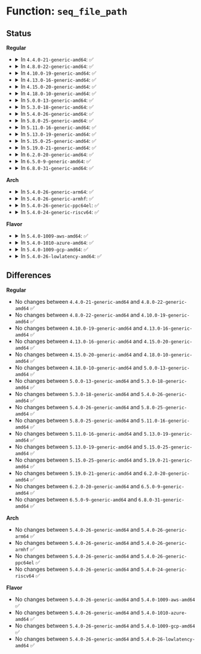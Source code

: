 # Function: <code>seq_file_path</code>

## Status
<b>Regular</b>
<ul>
<li>
<details>
<summary>In <code>4.4.0-21-generic-amd64</code>: ✅</summary>

```c
int seq_file_path(struct seq_file * m, struct file * file, const char * esc)
```

```json
{
  "name": "seq_file_path",
  "collision_type": "Unique Global",
  "inline_type": "No",
  "funcs": [
    {
      "addr": 18446744071581144816,
      "name": "seq_file_path",
      "external": true,
      "loc": "fs/seq_file.c:489",
      "file": "fs/seq_file.c",
      "inline": "seen, unknown",
      "caller_inline": [],
      "caller_func": [
        "mm/swapfile.c:swap_show",
        "fs/proc/task_mmu.c:show_map_vma",
        "fs/proc/task_mmu.c:show_numa_map",
        "drivers/md/bitmap.c:bitmap_status"
      ]
    }
  ],
  "symbols": [
    {
      "addr": 18446744071581144816,
      "name": "seq_file_path",
      "section": ".text",
      "bind": "STB_GLOBAL",
      "size": 20
    }
  ]
}
```
</details>
</li>
<li>
<details>
<summary>In <code>4.8.0-22-generic-amd64</code>: ✅</summary>

```c
int seq_file_path(struct seq_file * m, struct file * file, const char * esc)
```

```json
{
  "name": "seq_file_path",
  "collision_type": "Unique Global",
  "inline_type": "No",
  "funcs": [
    {
      "addr": 18446744071581311056,
      "name": "seq_file_path",
      "external": true,
      "loc": "fs/seq_file.c:492",
      "file": "fs/seq_file.c",
      "inline": "seen, unknown",
      "caller_inline": [],
      "caller_func": [
        "mm/swapfile.c:swap_show",
        "fs/proc/task_mmu.c:show_numa_map",
        "fs/proc/task_mmu.c:show_map_vma",
        "drivers/md/bitmap.c:bitmap_status"
      ]
    }
  ],
  "symbols": [
    {
      "addr": 18446744071581311056,
      "name": "seq_file_path",
      "section": ".text",
      "bind": "STB_GLOBAL",
      "size": 20
    }
  ]
}
```
</details>
</li>
<li>
<details>
<summary>In <code>4.10.0-19-generic-amd64</code>: ✅</summary>

```c
int seq_file_path(struct seq_file * m, struct file * file, const char * esc)
```

```json
{
  "name": "seq_file_path",
  "collision_type": "Unique Global",
  "inline_type": "No",
  "funcs": [
    {
      "addr": 18446744071581390272,
      "name": "seq_file_path",
      "external": true,
      "loc": "fs/seq_file.c:499",
      "file": "fs/seq_file.c",
      "inline": "seen, unknown",
      "caller_inline": [],
      "caller_func": [
        "mm/swapfile.c:swap_show",
        "drivers/md/bitmap.c:bitmap_status"
      ]
    }
  ],
  "symbols": [
    {
      "addr": 18446744071581390272,
      "name": "seq_file_path",
      "section": ".text",
      "bind": "STB_GLOBAL",
      "size": 20
    }
  ]
}
```
</details>
</li>
<li>
<details>
<summary>In <code>4.13.0-16-generic-amd64</code>: ✅</summary>

```c
int seq_file_path(struct seq_file * m, struct file * file, const char * esc)
```

```json
{
  "name": "seq_file_path",
  "collision_type": "Unique Global",
  "inline_type": "No",
  "funcs": [
    {
      "addr": 18446744071581445568,
      "name": "seq_file_path",
      "external": true,
      "loc": "fs/seq_file.c:485",
      "file": "fs/seq_file.c",
      "inline": "seen, unknown",
      "caller_inline": [],
      "caller_func": [
        "mm/swapfile.c:swap_show",
        "drivers/md/bitmap.c:bitmap_status"
      ]
    }
  ],
  "symbols": [
    {
      "addr": 18446744071581445568,
      "name": "seq_file_path",
      "section": ".text",
      "bind": "STB_GLOBAL",
      "size": 20
    }
  ]
}
```
</details>
</li>
<li>
<details>
<summary>In <code>4.15.0-20-generic-amd64</code>: ✅</summary>

```c
int seq_file_path(struct seq_file * m, struct file * file, const char * esc)
```

```json
{
  "name": "seq_file_path",
  "collision_type": "Unique Global",
  "inline_type": "No",
  "funcs": [
    {
      "addr": 18446744071581587504,
      "name": "seq_file_path",
      "external": true,
      "loc": "fs/seq_file.c:489",
      "file": "fs/seq_file.c",
      "inline": "seen, unknown",
      "caller_inline": [],
      "caller_func": [
        "mm/swapfile.c:swap_show",
        "drivers/md/md-bitmap.c:bitmap_status"
      ]
    }
  ],
  "symbols": [
    {
      "addr": 18446744071581587504,
      "name": "seq_file_path",
      "section": ".text",
      "bind": "STB_GLOBAL",
      "size": 20
    }
  ]
}
```
</details>
</li>
<li>
<details>
<summary>In <code>4.18.0-10-generic-amd64</code>: ✅</summary>

```c
int seq_file_path(struct seq_file * m, struct file * file, const char * esc)
```

```json
{
  "name": "seq_file_path",
  "collision_type": "Unique Global",
  "inline_type": "No",
  "funcs": [
    {
      "addr": 18446744071581742704,
      "name": "seq_file_path",
      "external": true,
      "loc": "fs/seq_file.c:492",
      "file": "fs/seq_file.c",
      "inline": "seen, unknown",
      "caller_inline": [],
      "caller_func": [
        "mm/swapfile.c:swap_show",
        "drivers/md/md-bitmap.c:bitmap_status"
      ]
    }
  ],
  "symbols": [
    {
      "addr": 18446744071581742704,
      "name": "seq_file_path",
      "section": ".text",
      "bind": "STB_GLOBAL",
      "size": 20
    }
  ]
}
```
</details>
</li>
<li>
<details>
<summary>In <code>5.0.0-13-generic-amd64</code>: ✅</summary>

```c
int seq_file_path(struct seq_file * m, struct file * file, const char * esc)
```

```json
{
  "name": "seq_file_path",
  "collision_type": "Unique Global",
  "inline_type": "No",
  "funcs": [
    {
      "addr": 18446744071581829312,
      "name": "seq_file_path",
      "external": true,
      "loc": "fs/seq_file.c:480",
      "file": "fs/seq_file.c",
      "inline": "seen, unknown",
      "caller_inline": [],
      "caller_func": [
        "mm/swapfile.c:swap_show",
        "fs/proc/task_mmu.c:show_numa_map",
        "fs/proc/task_mmu.c:show_map_vma",
        "drivers/md/md-bitmap.c:md_bitmap_status"
      ]
    }
  ],
  "symbols": [
    {
      "addr": 18446744071581829312,
      "name": "seq_file_path",
      "section": ".text",
      "bind": "STB_GLOBAL",
      "size": 20
    }
  ]
}
```
</details>
</li>
<li>
<details>
<summary>In <code>5.3.0-18-generic-amd64</code>: ✅</summary>

```c
int seq_file_path(struct seq_file * m, struct file * file, const char * esc)
```

```json
{
  "name": "seq_file_path",
  "collision_type": "Unique Global",
  "inline_type": "No",
  "funcs": [
    {
      "addr": 18446744071581955408,
      "name": "seq_file_path",
      "external": true,
      "loc": "fs/seq_file.c:492",
      "file": "fs/seq_file.c",
      "inline": "seen, unknown",
      "caller_inline": [],
      "caller_func": [
        "mm/swapfile.c:swap_show",
        "fs/proc/task_mmu.c:show_numa_map",
        "fs/proc/task_mmu.c:show_map_vma",
        "drivers/md/md-bitmap.c:md_bitmap_status"
      ]
    }
  ],
  "symbols": [
    {
      "addr": 18446744071581955408,
      "name": "seq_file_path",
      "section": ".text",
      "bind": "STB_GLOBAL",
      "size": 20
    }
  ]
}
```
</details>
</li>
<li>
<details>
<summary>In <code>5.4.0-26-generic-amd64</code>: ✅</summary>

```c
int seq_file_path(struct seq_file * m, struct file * file, const char * esc)
```

```json
{
  "name": "seq_file_path",
  "collision_type": "Unique Global",
  "inline_type": "No",
  "funcs": [
    {
      "addr": 18446744071582027952,
      "name": "seq_file_path",
      "external": true,
      "loc": "fs/seq_file.c:492",
      "file": "fs/seq_file.c",
      "inline": "seen, unknown",
      "caller_inline": [],
      "caller_func": [
        "mm/swapfile.c:swap_show",
        "fs/proc/task_mmu.c:show_numa_map",
        "fs/proc/task_mmu.c:show_map_vma",
        "drivers/md/md-bitmap.c:md_bitmap_status"
      ]
    }
  ],
  "symbols": [
    {
      "addr": 18446744071582027952,
      "name": "seq_file_path",
      "section": ".text",
      "bind": "STB_GLOBAL",
      "size": 20
    }
  ]
}
```
</details>
</li>
<li>
<details>
<summary>In <code>5.8.0-25-generic-amd64</code>: ✅</summary>

```c
int seq_file_path(struct seq_file * m, struct file * file, const char * esc)
```

```json
{
  "name": "seq_file_path",
  "collision_type": "Unique Global",
  "inline_type": "No",
  "funcs": [
    {
      "addr": 18446744071582260976,
      "name": "seq_file_path",
      "external": true,
      "loc": "fs/seq_file.c:468",
      "file": "fs/seq_file.c",
      "inline": "seen, unknown",
      "caller_inline": [],
      "caller_func": [
        "mm/swapfile.c:swap_show",
        "fs/proc/task_mmu.c:show_numa_map",
        "fs/proc/task_mmu.c:show_map_vma",
        "drivers/md/md-bitmap.c:md_bitmap_status"
      ]
    }
  ],
  "symbols": [
    {
      "addr": 18446744071582260976,
      "name": "seq_file_path",
      "section": ".text",
      "bind": "STB_GLOBAL",
      "size": 20
    }
  ]
}
```
</details>
</li>
<li>
<details>
<summary>In <code>5.11.0-16-generic-amd64</code>: ✅</summary>

```c
int seq_file_path(struct seq_file * m, struct file * file, const char * esc)
```

```json
{
  "name": "seq_file_path",
  "collision_type": "Unique Global",
  "inline_type": "No",
  "funcs": [
    {
      "addr": 18446744071582312032,
      "name": "seq_file_path",
      "external": true,
      "loc": "fs/seq_file.c:484",
      "file": "fs/seq_file.c",
      "inline": "seen, unknown",
      "caller_inline": [],
      "caller_func": [
        "mm/swapfile.c:swap_show",
        "fs/proc/task_mmu.c:show_numa_map",
        "fs/proc/task_mmu.c:show_map_vma",
        "drivers/md/md-bitmap.c:md_bitmap_status"
      ]
    }
  ],
  "symbols": [
    {
      "addr": 18446744071582312032,
      "name": "seq_file_path",
      "section": ".text",
      "bind": "STB_GLOBAL",
      "size": 20
    }
  ]
}
```
</details>
</li>
<li>
<details>
<summary>In <code>5.13.0-19-generic-amd64</code>: ✅</summary>

```c
int seq_file_path(struct seq_file * m, struct file * file, const char * esc)
```

```json
{
  "name": "seq_file_path",
  "collision_type": "Unique Global",
  "inline_type": "No",
  "funcs": [
    {
      "addr": 18446744071582337280,
      "name": "seq_file_path",
      "external": true,
      "loc": "fs/seq_file.c:505",
      "file": "fs/seq_file.c",
      "inline": "seen, unknown",
      "caller_inline": [],
      "caller_func": [
        "mm/swapfile.c:swap_show",
        "fs/proc/task_mmu.c:show_numa_map",
        "fs/proc/task_mmu.c:show_map_vma",
        "drivers/md/md-bitmap.c:md_bitmap_status"
      ]
    }
  ],
  "symbols": [
    {
      "addr": 18446744071582337280,
      "name": "seq_file_path",
      "section": ".text",
      "bind": "STB_GLOBAL",
      "size": 20
    }
  ]
}
```
</details>
</li>
<li>
<details>
<summary>In <code>5.15.0-25-generic-amd64</code>: ✅</summary>

```c
int seq_file_path(struct seq_file * m, struct file * file, const char * esc)
```

```json
{
  "name": "seq_file_path",
  "collision_type": "Unique Global",
  "inline_type": "No",
  "funcs": [
    {
      "addr": 18446744071582658000,
      "name": "seq_file_path",
      "external": true,
      "loc": "fs/seq_file.c:514",
      "file": "fs/seq_file.c",
      "inline": "seen, unknown",
      "caller_inline": [],
      "caller_func": [
        "mm/swapfile.c:swap_show",
        "fs/proc/task_mmu.c:show_numa_map",
        "fs/proc/task_mmu.c:show_map_vma",
        "drivers/md/md-bitmap.c:md_bitmap_status"
      ]
    }
  ],
  "symbols": [
    {
      "addr": 18446744071582658000,
      "name": "seq_file_path",
      "section": ".text",
      "bind": "STB_GLOBAL",
      "size": 20
    }
  ]
}
```
</details>
</li>
<li>
<details>
<summary>In <code>5.19.0-21-generic-amd64</code>: ✅</summary>

```c
int seq_file_path(struct seq_file * m, struct file * file, const char * esc)
```

```json
{
  "name": "seq_file_path",
  "collision_type": "Unique Global",
  "inline_type": "No",
  "funcs": [
    {
      "addr": 18446744071583197984,
      "name": "seq_file_path",
      "external": true,
      "loc": "fs/seq_file.c:498",
      "file": "fs/seq_file.c",
      "inline": "seen, unknown",
      "caller_inline": [],
      "caller_func": [
        "mm/swapfile.c:swap_show",
        "fs/proc/task_mmu.c:show_numa_map",
        "fs/proc/task_mmu.c:show_map_vma",
        "drivers/md/md-bitmap.c:md_bitmap_status"
      ]
    }
  ],
  "symbols": [
    {
      "addr": 18446744071583197984,
      "name": "seq_file_path",
      "section": ".text",
      "bind": "STB_GLOBAL",
      "size": 30
    }
  ]
}
```
</details>
</li>
<li>
<details>
<summary>In <code>6.2.0-20-generic-amd64</code>: ✅</summary>

```c
int seq_file_path(struct seq_file * m, struct file * file, const char * esc)
```

```json
{
  "name": "seq_file_path",
  "collision_type": "Unique Global",
  "inline_type": "No",
  "funcs": [
    {
      "addr": 18446744071583774112,
      "name": "seq_file_path",
      "external": true,
      "loc": "fs/seq_file.c:498",
      "file": "fs/seq_file.c",
      "inline": "seen, unknown",
      "caller_inline": [],
      "caller_func": [
        "mm/swapfile.c:swap_show",
        "fs/proc/task_mmu.c:show_numa_map",
        "fs/proc/task_mmu.c:show_map_vma",
        "drivers/md/md-bitmap.c:md_bitmap_status"
      ]
    }
  ],
  "symbols": [
    {
      "addr": 18446744071583774112,
      "name": "seq_file_path",
      "section": ".text",
      "bind": "STB_GLOBAL",
      "size": 30
    }
  ]
}
```
</details>
</li>
<li>
<details>
<summary>In <code>6.5.0-9-generic-amd64</code>: ✅</summary>

```c
int seq_file_path(struct seq_file * m, struct file * file, const char * esc)
```

```json
{
  "name": "seq_file_path",
  "collision_type": "Unique Global",
  "inline_type": "No",
  "funcs": [
    {
      "addr": 18446744071583991296,
      "name": "seq_file_path",
      "external": true,
      "loc": "fs/seq_file.c:498",
      "file": "fs/seq_file.c",
      "inline": "seen, unknown",
      "caller_inline": [],
      "caller_func": [
        "mm/swapfile.c:swap_show",
        "fs/proc/task_mmu.c:show_numa_map",
        "fs/proc/task_mmu.c:show_map_vma",
        "drivers/md/md-bitmap.c:md_bitmap_status"
      ]
    }
  ],
  "symbols": [
    {
      "addr": 18446744071583991296,
      "name": "seq_file_path",
      "section": ".text",
      "bind": "STB_GLOBAL",
      "size": 33
    }
  ]
}
```
</details>
</li>
<li>
<details>
<summary>In <code>6.8.0-31-generic-amd64</code>: ✅</summary>

```c
int seq_file_path(struct seq_file * m, struct file * file, const char * esc)
```

```json
{
  "name": "seq_file_path",
  "collision_type": "Unique Global",
  "inline_type": "No",
  "funcs": [
    {
      "addr": 18446744071584203712,
      "name": "seq_file_path",
      "external": true,
      "loc": "fs/seq_file.c:498",
      "file": "fs/seq_file.c",
      "inline": "seen, unknown",
      "caller_inline": [],
      "caller_func": [
        "mm/swapfile.c:swap_show",
        "drivers/md/md-bitmap.c:md_bitmap_status"
      ]
    }
  ],
  "symbols": [
    {
      "addr": 18446744071584203712,
      "name": "seq_file_path",
      "section": ".text",
      "bind": "STB_GLOBAL",
      "size": 33
    }
  ]
}
```
</details>
</li>
</ul>
<b>Arch</b>
<ul>
<li>
<details>
<summary>In <code>5.4.0-26-generic-arm64</code>: ✅</summary>

```c
int seq_file_path(struct seq_file * m, struct file * file, const char * esc)
```

```json
{
  "name": "seq_file_path",
  "collision_type": "Unique Global",
  "inline_type": "No",
  "funcs": [
    {
      "addr": 18446603336493551912,
      "name": "seq_file_path",
      "external": true,
      "loc": "fs/seq_file.c:492",
      "file": "fs/seq_file.c",
      "inline": "seen, unknown",
      "caller_inline": [],
      "caller_func": [
        "mm/swapfile.c:swap_show",
        "fs/proc/task_mmu.c:show_numa_map",
        "fs/proc/task_mmu.c:show_map_vma",
        "drivers/md/md-bitmap.c:md_bitmap_status"
      ]
    }
  ],
  "symbols": [
    {
      "addr": 18446603336493551912,
      "name": "seq_file_path",
      "section": ".text",
      "bind": "STB_GLOBAL",
      "size": 68
    }
  ]
}
```
</details>
</li>
<li>
<details>
<summary>In <code>5.4.0-26-generic-armhf</code>: ✅</summary>

```c
int seq_file_path(struct seq_file * m, struct file * file, const char * esc)
```

```json
{
  "name": "seq_file_path",
  "collision_type": "Unique Global",
  "inline_type": "No",
  "funcs": [
    {
      "addr": 3227101080,
      "name": "seq_file_path",
      "external": true,
      "loc": "fs/seq_file.c:492",
      "file": "fs/seq_file.c",
      "inline": "seen, unknown",
      "caller_inline": [],
      "caller_func": [
        "mm/swapfile.c:swap_show",
        "fs/proc/task_mmu.c:show_map_vma",
        "drivers/md/md-bitmap.c:md_bitmap_status"
      ]
    }
  ],
  "symbols": [
    {
      "addr": 3227101080,
      "name": "seq_file_path",
      "section": ".text",
      "bind": "STB_GLOBAL",
      "size": 32
    }
  ]
}
```
</details>
</li>
<li>
<details>
<summary>In <code>5.4.0-26-generic-ppc64el</code>: ✅</summary>

```c
int seq_file_path(struct seq_file * m, struct file * file, const char * esc)
```

```json
{
  "name": "seq_file_path",
  "collision_type": "Unique Global",
  "inline_type": "No",
  "funcs": [
    {
      "addr": 13835058055287122656,
      "name": "seq_file_path",
      "external": true,
      "loc": "fs/seq_file.c:492",
      "file": "fs/seq_file.c",
      "inline": "seen, unknown",
      "caller_inline": [],
      "caller_func": [
        "mm/swapfile.c:swap_show",
        "fs/proc/task_mmu.c:show_numa_map",
        "fs/proc/task_mmu.c:show_map_vma",
        "drivers/md/md-bitmap.c:md_bitmap_status"
      ]
    }
  ],
  "symbols": [
    {
      "addr": 13835058055287122656,
      "name": "seq_file_path",
      "section": ".text",
      "bind": "STB_GLOBAL",
      "size": 24
    }
  ]
}
```
</details>
</li>
<li>
<details>
<summary>In <code>5.4.0-24-generic-riscv64</code>: ✅</summary>

```c
int seq_file_path(struct seq_file * m, struct file * file, const char * esc)
```

```json
{
  "name": "seq_file_path",
  "collision_type": "Unique Global",
  "inline_type": "No",
  "funcs": [
    {
      "addr": 18446743936273212780,
      "name": "seq_file_path",
      "external": true,
      "loc": "fs/seq_file.c:492",
      "file": "fs/seq_file.c",
      "inline": "seen, unknown",
      "caller_inline": [],
      "caller_func": [
        "mm/swapfile.c:swap_show",
        "fs/proc/task_mmu.c:show_map_vma",
        "drivers/md/md-bitmap.c:md_bitmap_status"
      ]
    }
  ],
  "symbols": [
    {
      "addr": 18446743936273212780,
      "name": "seq_file_path",
      "section": ".text",
      "bind": "STB_GLOBAL",
      "size": 60
    }
  ]
}
```
</details>
</li>
</ul>
<b>Flavor</b>
<ul>
<li>
<details>
<summary>In <code>5.4.0-1009-aws-amd64</code>: ✅</summary>

```c
int seq_file_path(struct seq_file * m, struct file * file, const char * esc)
```

```json
{
  "name": "seq_file_path",
  "collision_type": "Unique Global",
  "inline_type": "No",
  "funcs": [
    {
      "addr": 18446744071581996688,
      "name": "seq_file_path",
      "external": true,
      "loc": "fs/seq_file.c:492",
      "file": "fs/seq_file.c",
      "inline": "seen, unknown",
      "caller_inline": [],
      "caller_func": [
        "mm/swapfile.c:swap_show",
        "fs/proc/task_mmu.c:show_numa_map",
        "fs/proc/task_mmu.c:show_map_vma",
        "drivers/md/md-bitmap.c:md_bitmap_status"
      ]
    }
  ],
  "symbols": [
    {
      "addr": 18446744071581996688,
      "name": "seq_file_path",
      "section": ".text",
      "bind": "STB_GLOBAL",
      "size": 20
    }
  ]
}
```
</details>
</li>
<li>
<details>
<summary>In <code>5.4.0-1010-azure-amd64</code>: ✅</summary>

```c
int seq_file_path(struct seq_file * m, struct file * file, const char * esc)
```

```json
{
  "name": "seq_file_path",
  "collision_type": "Unique Global",
  "inline_type": "No",
  "funcs": [
    {
      "addr": 18446744071581934256,
      "name": "seq_file_path",
      "external": true,
      "loc": "fs/seq_file.c:492",
      "file": "fs/seq_file.c",
      "inline": "seen, unknown",
      "caller_inline": [],
      "caller_func": [
        "mm/swapfile.c:swap_show",
        "fs/proc/task_mmu.c:show_numa_map",
        "fs/proc/task_mmu.c:show_map_vma",
        "drivers/md/md-bitmap.c:md_bitmap_status"
      ]
    }
  ],
  "symbols": [
    {
      "addr": 18446744071581934256,
      "name": "seq_file_path",
      "section": ".text",
      "bind": "STB_GLOBAL",
      "size": 20
    }
  ]
}
```
</details>
</li>
<li>
<details>
<summary>In <code>5.4.0-1009-gcp-amd64</code>: ✅</summary>

```c
int seq_file_path(struct seq_file * m, struct file * file, const char * esc)
```

```json
{
  "name": "seq_file_path",
  "collision_type": "Unique Global",
  "inline_type": "No",
  "funcs": [
    {
      "addr": 18446744071581987968,
      "name": "seq_file_path",
      "external": true,
      "loc": "fs/seq_file.c:492",
      "file": "fs/seq_file.c",
      "inline": "seen, unknown",
      "caller_inline": [],
      "caller_func": [
        "mm/swapfile.c:swap_show",
        "fs/proc/task_mmu.c:show_numa_map",
        "fs/proc/task_mmu.c:show_map_vma",
        "drivers/md/md-bitmap.c:md_bitmap_status"
      ]
    }
  ],
  "symbols": [
    {
      "addr": 18446744071581987968,
      "name": "seq_file_path",
      "section": ".text",
      "bind": "STB_GLOBAL",
      "size": 20
    }
  ]
}
```
</details>
</li>
<li>
<details>
<summary>In <code>5.4.0-26-lowlatency-amd64</code>: ✅</summary>

```c
int seq_file_path(struct seq_file * m, struct file * file, const char * esc)
```

```json
{
  "name": "seq_file_path",
  "collision_type": "Unique Global",
  "inline_type": "No",
  "funcs": [
    {
      "addr": 18446744071582058432,
      "name": "seq_file_path",
      "external": true,
      "loc": "fs/seq_file.c:492",
      "file": "fs/seq_file.c",
      "inline": "seen, unknown",
      "caller_inline": [],
      "caller_func": [
        "mm/swapfile.c:swap_show",
        "fs/proc/task_mmu.c:show_numa_map",
        "fs/proc/task_mmu.c:show_map_vma",
        "drivers/md/md-bitmap.c:md_bitmap_status"
      ]
    }
  ],
  "symbols": [
    {
      "addr": 18446744071582058432,
      "name": "seq_file_path",
      "section": ".text",
      "bind": "STB_GLOBAL",
      "size": 20
    }
  ]
}
```
</details>
</li>
</ul>

## Differences
<b>Regular</b>
<ul>
<li>
No changes between <code>4.4.0-21-generic-amd64</code> and <code>4.8.0-22-generic-amd64</code> ✅
</li>
<li>
No changes between <code>4.8.0-22-generic-amd64</code> and <code>4.10.0-19-generic-amd64</code> ✅
</li>
<li>
No changes between <code>4.10.0-19-generic-amd64</code> and <code>4.13.0-16-generic-amd64</code> ✅
</li>
<li>
No changes between <code>4.13.0-16-generic-amd64</code> and <code>4.15.0-20-generic-amd64</code> ✅
</li>
<li>
No changes between <code>4.15.0-20-generic-amd64</code> and <code>4.18.0-10-generic-amd64</code> ✅
</li>
<li>
No changes between <code>4.18.0-10-generic-amd64</code> and <code>5.0.0-13-generic-amd64</code> ✅
</li>
<li>
No changes between <code>5.0.0-13-generic-amd64</code> and <code>5.3.0-18-generic-amd64</code> ✅
</li>
<li>
No changes between <code>5.3.0-18-generic-amd64</code> and <code>5.4.0-26-generic-amd64</code> ✅
</li>
<li>
No changes between <code>5.4.0-26-generic-amd64</code> and <code>5.8.0-25-generic-amd64</code> ✅
</li>
<li>
No changes between <code>5.8.0-25-generic-amd64</code> and <code>5.11.0-16-generic-amd64</code> ✅
</li>
<li>
No changes between <code>5.11.0-16-generic-amd64</code> and <code>5.13.0-19-generic-amd64</code> ✅
</li>
<li>
No changes between <code>5.13.0-19-generic-amd64</code> and <code>5.15.0-25-generic-amd64</code> ✅
</li>
<li>
No changes between <code>5.15.0-25-generic-amd64</code> and <code>5.19.0-21-generic-amd64</code> ✅
</li>
<li>
No changes between <code>5.19.0-21-generic-amd64</code> and <code>6.2.0-20-generic-amd64</code> ✅
</li>
<li>
No changes between <code>6.2.0-20-generic-amd64</code> and <code>6.5.0-9-generic-amd64</code> ✅
</li>
<li>
No changes between <code>6.5.0-9-generic-amd64</code> and <code>6.8.0-31-generic-amd64</code> ✅
</li>
</ul>
<b>Arch</b>
<ul>
<li>
No changes between <code>5.4.0-26-generic-amd64</code> and <code>5.4.0-26-generic-arm64</code> ✅
</li>
<li>
No changes between <code>5.4.0-26-generic-amd64</code> and <code>5.4.0-26-generic-armhf</code> ✅
</li>
<li>
No changes between <code>5.4.0-26-generic-amd64</code> and <code>5.4.0-26-generic-ppc64el</code> ✅
</li>
<li>
No changes between <code>5.4.0-26-generic-amd64</code> and <code>5.4.0-24-generic-riscv64</code> ✅
</li>
</ul>
<b>Flavor</b>
<ul>
<li>
No changes between <code>5.4.0-26-generic-amd64</code> and <code>5.4.0-1009-aws-amd64</code> ✅
</li>
<li>
No changes between <code>5.4.0-26-generic-amd64</code> and <code>5.4.0-1010-azure-amd64</code> ✅
</li>
<li>
No changes between <code>5.4.0-26-generic-amd64</code> and <code>5.4.0-1009-gcp-amd64</code> ✅
</li>
<li>
No changes between <code>5.4.0-26-generic-amd64</code> and <code>5.4.0-26-lowlatency-amd64</code> ✅
</li>
</ul>
